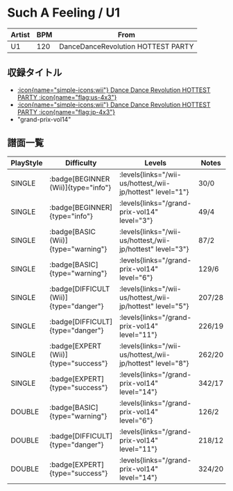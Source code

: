 # Such A Feeling / U1

|Artist|BPM|From|
|------|---|----|
|U1|120|DanceDanceRevolution HOTTEST PARTY|

## 収録タイトル

- [:icon{name="simple-icons:wii"} Dance Dance Revolution HOTTEST PARTY :icon{name="flag:us-4x3"}](/wii-us/hottest)
- [:icon{name="simple-icons:wii"} Dance Dance Revolution HOTTEST PARTY :icon{name="flag:jp-4x3"}](/wii-jp/hottest)
- "grand-prix-vol14"

## 譜面一覧

|PlayStyle|Difficulty|Levels|Notes|Movie|
|---------|----------|------|-----|-----|
|SINGLE| :badge[BEGINNER (Wii)]{type="info"}| :levels{links="/wii-us/hottest,/wii-jp/hottest" level="1"}|30/0||
|SINGLE| :badge[BEGINNER]{type="info"}| :levels{links="/grand-prix-vol14" level="3"}|49/4||
|SINGLE| :badge[BASIC (Wii)]{type="warning"}| :levels{links="/wii-us/hottest,/wii-jp/hottest" level="3"}|87/2||
|SINGLE| :badge[BASIC]{type="warning"}| :levels{links="/grand-prix-vol14" level="6"}|129/6||
|SINGLE| :badge[DIFFICULT (Wii)]{type="danger"}| :levels{links="/wii-us/hottest,/wii-jp/hottest" level="5"}|207/28||
|SINGLE| :badge[DIFFICULT]{type="danger"}| :levels{links="/grand-prix-vol14" level="11"}|226/19||
|SINGLE| :badge[EXPERT (Wii)]{type="success"}| :levels{links="/wii-us/hottest,/wii-jp/hottest" level="8"}|262/20||
|SINGLE| :badge[EXPERT]{type="success"}| :levels{links="/grand-prix-vol14" level="14"}|342/17||
|DOUBLE| :badge[BASIC]{type="warning"}| :levels{links="/grand-prix-vol14" level="6"}|126/2||
|DOUBLE| :badge[DIFFICULT]{type="danger"}| :levels{links="/grand-prix-vol14" level="11"}|218/12||
|DOUBLE| :badge[EXPERT]{type="success"}| :levels{links="/grand-prix-vol14" level="14"}|324/20||
